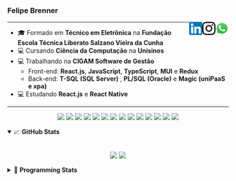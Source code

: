 <h3>Felipe Brenner</h3>

<a href="https://api.whatsapp.com/send?phone=5551995585968" target="_blank" rel="nofollow"><img align="right" width="30rem" src="./assets/whatsapp.png" alt="Whatsapp: +55 51995585968"/></a>
<a href="https://www.instagram.com/felipeobrenner/" target="_blank" rel="nofollow"><img align="right" width="30rem" src="./assets/instagram.png" alt="Instagram: @felipeobrenner"/></a>
<a href="https://www.linkedin.com/in/felipe-de-oliveira-brenner/" target="_blank" rel="nofollow"><img align="right" width="30rem" src="./assets/linkedin.png" alt="LinkedIn: @felipe-de-oliveira-brenner"/></a>

---

- 🎓 Formado em **Técnico em Eletrônica** na **Fundação Escola Técnica Liberato Salzano Vieira da Cunha**
- 💻 Cursando **Ciência da Computação** na **Unisinos**
- 💻 Trabalhando na **CIGAM Software de Gestão**
  - Front-end: **React.js**, **JavaScript**, **TypeScript**, **MUI** e **Redux**
  - Back-end: **T-SQL (SQL Server)** , **PL/SQL (Oracle)** e **Magic (uniPaaS e xpa)**
- 💻 Estudando **React.js** e **React Native**

---

<p align='center'>
  <img width="35rem" src="https://cdn.jsdelivr.net/gh/devicons/devicon/icons/react/react-original.svg" />
  <img width="35rem" src="https://cdn.jsdelivr.net/gh/devicons/devicon/icons/javascript/javascript-plain.svg" />
  <img width="35rem" src="https://cdn.jsdelivr.net/gh/devicons/devicon/icons/typescript/typescript-plain.svg" />
  <img width="35rem" src="https://cdn.jsdelivr.net/gh/devicons/devicon/icons/materialui/materialui-plain.svg" />
  <img width="35rem" src="https://cdn.jsdelivr.net/gh/devicons/devicon/icons/redux/redux-original.svg" />
  <img width="35rem" src="https://cdn.jsdelivr.net/gh/devicons/devicon/icons/css3/css3-plain.svg" />
  <img width="35rem" src="https://cdn.jsdelivr.net/gh/devicons/devicon/icons/html5/html5-plain.svg" />
  <img width="35rem" src="https://cdn.jsdelivr.net/gh/devicons/devicon/icons/vscode/vscode-original.svg" />
  <img width="35rem" src="https://cdn.jsdelivr.net/gh/devicons/devicon/icons/git/git-original.svg" />
  <img width="35rem" src="https://cdn.jsdelivr.net/gh/devicons/devicon/icons/yarn/yarn-original.svg" />
  <img width="35rem" src="https://cdn.jsdelivr.net/gh/devicons/devicon/icons/npm/npm-original-wordmark.svg" />
  <img width="35rem" src="https://cdn.jsdelivr.net/gh/devicons/devicon/icons/microsoftsqlserver/microsoftsqlserver-plain.svg" />
  <img width="35rem" src="https://cdn.jsdelivr.net/gh/devicons/devicon/icons/oracle/oracle-original.svg" />
  <img width="35rem" src="https://cdn.jsdelivr.net/gh/devicons/devicon/icons/ubuntu/ubuntu-plain.svg" />
</p>

<details open>
  <summary>📈 <b>GitHub Stats</b></summary>
  <br>
  <p align="center">
  <img src="https://github-readme-stats.vercel.app/api?username=felipebrenner&show_icons=true&theme=dark"/>
  <img src="https://github-readme-stats.vercel.app/api/top-langs/?username=felipebrenner&layout=compact&theme=dark">
  </p>

</details>

<details>
  <summary>🤖 <b>Programming Stats</b></summary>
  <br/>

  <!--START_SECTION:waka-->
**🐱 My GitHub Data** 

> 🏆 130 Contributions in the Year 2022
 > 
> 📦 189.7 kB Used in GitHub's Storage 
 > 
> 🚫 Not Opted to Hire
 > 
> 📜 23 Public Repositories 
 > 
> 🔑 1 Private Repository 
 > 
**I'm a Night 🦉** 

```text
🌞 Morning    64 commits     ███░░░░░░░░░░░░░░░░░░░░░░   12.57% 
🌆 Daytime    159 commits    ███████░░░░░░░░░░░░░░░░░░   31.24% 
🌃 Evening    279 commits    █████████████░░░░░░░░░░░░   54.81% 
🌙 Night      7 commits      ░░░░░░░░░░░░░░░░░░░░░░░░░   1.38%

```
📅 **I'm Most Productive on Sunday** 

```text
Monday       86 commits     ████░░░░░░░░░░░░░░░░░░░░░   16.9% 
Tuesday      99 commits     ████░░░░░░░░░░░░░░░░░░░░░   19.45% 
Wednesday    69 commits     ███░░░░░░░░░░░░░░░░░░░░░░   13.56% 
Thursday     59 commits     ███░░░░░░░░░░░░░░░░░░░░░░   11.59% 
Friday       42 commits     ██░░░░░░░░░░░░░░░░░░░░░░░   8.25% 
Saturday     47 commits     ██░░░░░░░░░░░░░░░░░░░░░░░   9.23% 
Sunday       107 commits    █████░░░░░░░░░░░░░░░░░░░░   21.02%

```


📊 **This Week I Spent My Time On** 

```text
💬 Programming Languages: 
C++                      13 hrs 11 mins      █████████░░░░░░░░░░░░░░░░   36.03% 
TypeScript               10 hrs 51 mins      ███████░░░░░░░░░░░░░░░░░░   29.68% 
JavaScript               6 hrs 3 mins        ████░░░░░░░░░░░░░░░░░░░░░   16.58% 
Python                   2 hrs 13 mins       █░░░░░░░░░░░░░░░░░░░░░░░░   6.1% 
C                        1 hr 36 mins        █░░░░░░░░░░░░░░░░░░░░░░░░   4.4%

🔥 Editors: 
VS Code                  36 hrs 35 mins      █████████████████████████   100.0%

🐱‍💻 Projects: 
2022-1-Processamento-Graf13 hrs 5 mins       █████████░░░░░░░░░░░░░░░░   35.79% 
www_CGFrontEnd           9 hrs 3 mins        ██████░░░░░░░░░░░░░░░░░░░   24.75% 
expressions-language     6 hrs 9 mins        ████░░░░░░░░░░░░░░░░░░░░░   16.84% 
Call-Of-Butantan-Corona-W2 hrs 42 mins       █░░░░░░░░░░░░░░░░░░░░░░░░   7.39% 
genetic-algorithm-traveli2 hrs 8 mins        █░░░░░░░░░░░░░░░░░░░░░░░░   5.86%

💻 Operating System: 
Linux                    36 hrs 35 mins      █████████████████████████   100.0%

```

**I Mostly Code in TypeScript** 

```text
TypeScript               9 repos             █████████░░░░░░░░░░░░░░░░   36.0% 
Java                     3 repos             ███░░░░░░░░░░░░░░░░░░░░░░   12.0% 
JavaScript               3 repos             ███░░░░░░░░░░░░░░░░░░░░░░   12.0% 
CSS                      2 repos             ██░░░░░░░░░░░░░░░░░░░░░░░   8.0% 
Assembly                 1 repo              █░░░░░░░░░░░░░░░░░░░░░░░░   4.0%

```



 Last Updated on 21/04/2022 03:38:17 UTC
<!--END_SECTION:waka-->
</details>
